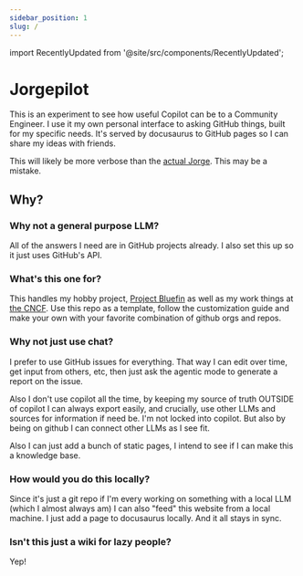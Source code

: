 ```yaml
---
sidebar_position: 1
slug: /
---
```


import RecentlyUpdated from '@site/src/components/RecentlyUpdated';

# Jorgepilot

This is an experiment to see how useful Copilot can be to a Community Engineer. I use it my own personal interface to asking GitHub things, built for my specific needs. It's served by docusaurus to GitHub pages so I can share my ideas with friends. 

This will likely be more verbose than the [actual Jorge](https://ypsidanger.com). This may be a mistake.



<RecentlyUpdated />

## Why?

### Why not a general purpose LLM?
All of the answers I need are in GitHub projects already. I also set this up so it just uses GitHub's API.

### What's this one for?

This handles my hobby project, [Project Bluefin](https://projectbluefin.io) as well as my work things at [the CNCF](https://cncf.io). Use this repo as a template, follow the customization guide and make your own with your favorite combination of github orgs and repos. 

### Why not just use chat?
I prefer to use GitHub issues for everything. That way I can edit over time, get input from others, etc, then just ask the agentic mode to generate a report on the issue. 

Also I don't use copilot all the time, by keeping my source of truth OUTSIDE of copilot I can always export easily, and crucially, use other LLMs and sources for information if need be. I'm not locked into copilot. But also by being on github I can connect other LLMs as I see fit. 

Also I can just add a bunch of static pages, I intend to see if I can make this a knowledge base. 

### How would you do this locally?

Since it's just a git repo if I'm every working on something with a local LLM (which I almost always am) I can also "feed" this website from a local machine. I just add a page to docusaurus locally. And it all stays in sync.

### Isn't this just a wiki for lazy people?

Yep!
